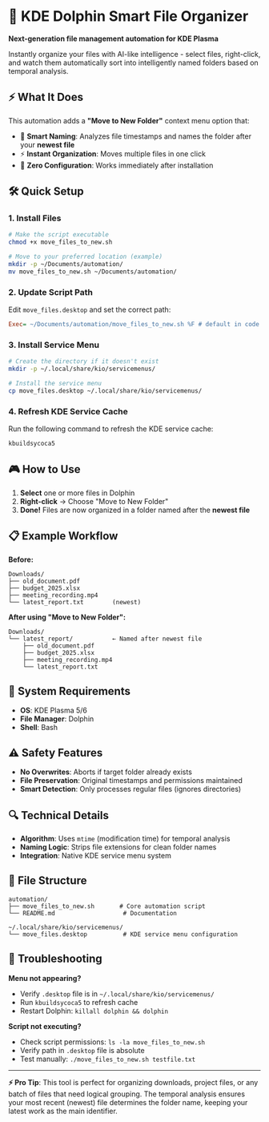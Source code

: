 # 🚀 KDE Dolphin Smart File Organizer

**Next-generation file management automation for KDE Plasma**

Instantly organize your files with AI-like intelligence - select files, right-click, and watch them automatically sort into intelligently named folders based on temporal analysis.

## ⚡ What It Does

This automation adds a **"Move to New Folder"** context menu option that:
- 🧠 **Smart Naming**: Analyzes file timestamps and names the folder after your **newest file**
- ⚡ **Instant Organization**: Moves multiple files in one click
- 🎯 **Zero Configuration**: Works immediately after installation

## 🛠️ Quick Setup

### 1. Install Files

```bash
# Make the script executable
chmod +x move_files_to_new.sh

# Move to your preferred location (example)
mkdir -p ~/Documents/automation/
mv move_files_to_new.sh ~/Documents/automation/
```

### 2. Update Script Path

Edit `move_files.desktop` and set the correct path:
```ini
Exec= ~/Documents/automation/move_files_to_new.sh %F # default in code
```

### 3. Install Service Menu

```bash
# Create the directory if it doesn't exist
mkdir -p ~/.local/share/kio/servicemenus/

# Install the service menu
cp move_files.desktop ~/.local/share/kio/servicemenus/
```

### 4. Refresh KDE Service Cache

Run the following command to refresh the KDE service cache:

```bash
kbuildsycoca5
```

## 🎮 How to Use

1. **Select** one or more files in Dolphin
2. **Right-click** → Choose "Move to New Folder"
3. **Done!** Files are now organized in a folder named after the **newest file**

## 📋 Example Workflow

**Before:**
```
Downloads/
├── old_document.pdf
├── budget_2025.xlsx
├── meeting_recording.mp4
└── latest_report.txt        (newest)
```

**After using "Move to New Folder":**
```
Downloads/
└── latest_report/           ← Named after newest file
    ├── old_document.pdf
    ├── budget_2025.xlsx
    ├── meeting_recording.mp4
    └── latest_report.txt
```

## 🔧 System Requirements

- **OS**: KDE Plasma 5/6
- **File Manager**: Dolphin
- **Shell**: Bash

## ⚠️ Safety Features

- **No Overwrites**: Aborts if target folder already exists
- **File Preservation**: Original timestamps and permissions maintained
- **Smart Detection**: Only processes regular files (ignores directories)

## 🔍 Technical Details

- **Algorithm**: Uses `mtime` (modification time) for temporal analysis
- **Naming Logic**: Strips file extensions for clean folder names
- **Integration**: Native KDE service menu system

## 📁 File Structure

```
automation/
├── move_files_to_new.sh       # Core automation script
└── README.md                   # Documentation

~/.local/share/kio/servicemenus/
└── move_files.desktop          # KDE service menu configuration
```

## 🚨 Troubleshooting

**Menu not appearing?**
- Verify `.desktop` file is in `~/.local/share/kio/servicemenus/`
- Run `kbuildsycoca5` to refresh cache
- Restart Dolphin: `killall dolphin && dolphin`

**Script not executing?**
- Check script permissions: `ls -la move_files_to_new.sh`
- Verify path in `.desktop` file is absolute
- Test manually: `./move_files_to_new.sh testfile.txt`

---

**⚡ Pro Tip**: This tool is perfect for organizing downloads, project files, or any batch of files that need logical grouping. The temporal analysis ensures your most recent (newest) file determines the folder name, keeping your latest work as the main identifier.
